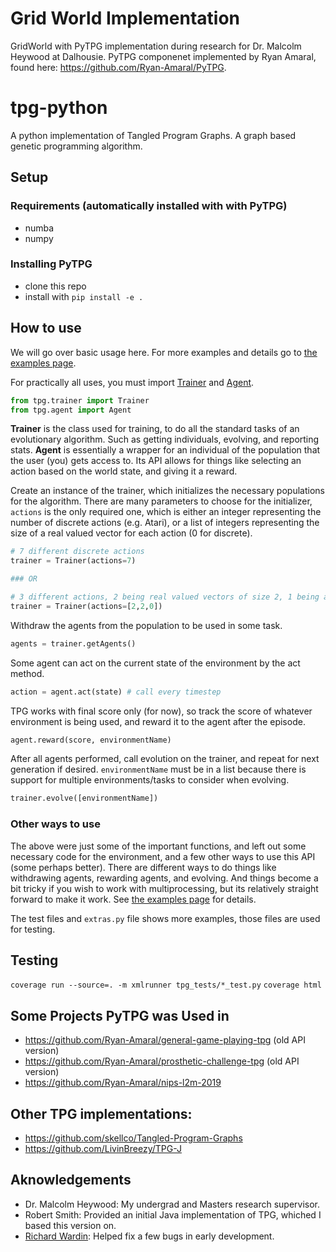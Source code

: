 # Grid World Implementation
GridWorld with PyTPG implementation during research for Dr. Malcolm Heywood at Dalhousie.
PyTPG componenet implemented by Ryan Amaral, found here: https://github.com/Ryan-Amaral/PyTPG.

# tpg-python
A python implementation of Tangled Program Graphs. A graph based genetic programming algorithm.

## Setup

### Requirements (automatically installed with with PyTPG)
- numba
- numpy

### Installing PyTPG
- clone this repo
- install with `pip install -e .`

## How to use
We will go over basic usage here. For more examples and details go to [the examples page](./tpg_examples.ipynb).

For practically all uses, you must import [Trainer](./tpg/trainer.py) and [Agent](./tpg/agent.py).

```python
from tpg.trainer import Trainer
from tpg.agent import Agent
```

**Trainer** is the class used for training, to do all the standard tasks of an evolutionary algorithm.
Such as getting individuals, evolving, and reporting stats.
**Agent** is essentially a wrapper for an individual of the population that the user (you) gets access to.
Its API allows for things like selecting an action based on the world state, and giving it a reward.

Create an instance of the trainer, which initializes the necessary populations for the algorithm.
There are many parameters to choose for the initializer, `actions` is the only required one, which is either an integer representing the number of discrete actions (e.g. Atari), or a list of integers representing the size of a real valued vector for each action (0 for discrete).

```python
# 7 different discrete actions
trainer = Trainer(actions=7)

### OR

# 3 different actions, 2 being real valued vectors of size 2, 1 being a single discrete action
trainer = Trainer(actions=[2,2,0])
```

Withdraw the agents from the population to be used in some task.

```python
agents = trainer.getAgents()
```

Some agent can act on the current state of the environment by the act method.

```python
action = agent.act(state) # call every timestep
```

TPG works with final score only (for now), so track the score of whatever environment is being used, and reward it to the agent after the episode.

```python
agent.reward(score, environmentName)
```

After all agents performed, call evolution on the trainer, and repeat for next generation if desired. `environmentName` must be in a list because there is support for multiple environments/tasks to consider when evolving.

```python
trainer.evolve([environmentName])
```

### Other ways to use
The above were just some of the important functions, and left out some necessary code for the environment, and a few other ways to use this API (some perhaps better). There are different ways to do things like withdrawing agents, rewarding agents, and evolving. And things become a bit tricky if you wish to work with multiprocessing, but its relatively straight forward to make it work. See [the examples page](./tpg_examples.ipynb) for details.

The test files and `extras.py` file shows more examples, those files are used for testing.

## Testing
`coverage run --source=. -m xmlrunner tpg_tests/*_test.py`
`coverage html`

## Some Projects PyTPG was Used in
- https://github.com/Ryan-Amaral/general-game-playing-tpg (old API version)
- https://github.com/Ryan-Amaral/prosthetic-challenge-tpg (old API version)
- https://github.com/Ryan-Amaral/nips-l2m-2019

## Other TPG implementations:
- https://github.com/skellco/Tangled-Program-Graphs
- https://github.com/LivinBreezy/TPG-J

## Aknowledgements
- Dr. Malcolm Heywood: My undergrad and Masters research supervisor.
- Robert Smith: Provided an initial Java implementation of TPG, whiched I based this version on.
- [Richard Wardin](https://github.com/Shalmezad): Helped fix a few bugs in early development.
